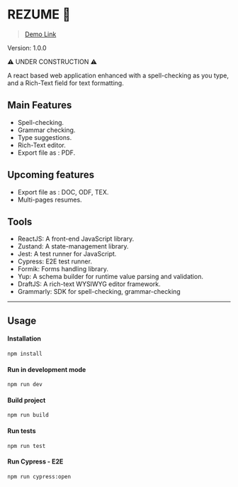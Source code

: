 # REZUME 📄

> [Demo Link](https://rezumee-wine.vercel.app/)

Version: 1.0.0

⚠️ UNDER CONSTRUCTION ⚠️

A react based web application enhanced with a spell-checking as you type, and a Rich-Text field for text formatting.

## Main Features

-   Spell-checking.
-   Grammar checking.
-   Type suggestions.
-   Rich-Text editor.
-   Export file as : PDF.

## Upcoming features

-   Export file as : DOC, ODF, TEX.
-   Multi-pages resumes.

## Tools

-   ReactJS: A front-end JavaScript library.
-   Zustand: A state-management library.
-   Jest: A test runner for JavaScript.
-   Cypress: E2E test runner.
-   Formik: Forms handling library.
-   Yup: A schema builder for runtime value parsing and validation.
-   DraftJS: A rich-text WYSIWYG editor framework.
-   Grammarly: SDK for spell-checking, grammar-checking

---

## Usage

#### Installation

```
npm install
```

#### Run in development mode

```
npm run dev
```

#### Build project

```
npm run build
```

#### Run tests

```
npm run test
```

#### Run Cypress - E2E

```
npm run cypress:open
```
